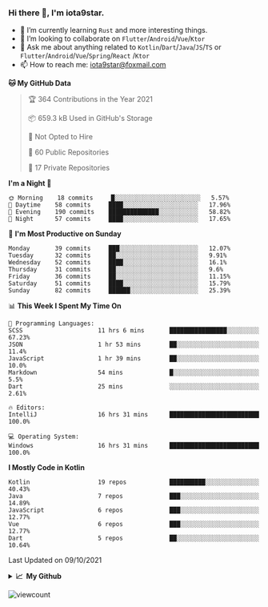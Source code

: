### Hi there 👋, I'm iota9star.

- 🌱 I’m currently learning `Rust` and more interesting things.
- 👯 I’m looking to collaborate on `Flutter`/`Android`/`Vue`/`Ktor`
- 💬 Ask me about anything related to `Kotlin`/`Dart`/`Java`/`JS`/`TS` or `Flutter`/`Android`/`Vue`/`Spring`/`React`
  /`Ktor`
- 📫 How to reach me: [iota9star@foxmail.com](iota9star@foxmail.com)



<!--START_SECTION:waka-->
**🐱 My GitHub Data** 

> 🏆 364 Contributions in the Year 2021
 > 
> 📦 659.3 kB Used in GitHub's Storage 
 > 
> 🚫 Not Opted to Hire
 > 
> 📜 60 Public Repositories 
 > 
> 🔑 17 Private Repositories  
 > 
**I'm a Night 🦉** 

```text
🌞 Morning    18 commits     █░░░░░░░░░░░░░░░░░░░░░░░░   5.57% 
🌆 Daytime    58 commits     ████░░░░░░░░░░░░░░░░░░░░░   17.96% 
🌃 Evening    190 commits    ██████████████░░░░░░░░░░░   58.82% 
🌙 Night      57 commits     ████░░░░░░░░░░░░░░░░░░░░░   17.65%

```
📅 **I'm Most Productive on Sunday** 

```text
Monday       39 commits     ███░░░░░░░░░░░░░░░░░░░░░░   12.07% 
Tuesday      32 commits     ██░░░░░░░░░░░░░░░░░░░░░░░   9.91% 
Wednesday    52 commits     ████░░░░░░░░░░░░░░░░░░░░░   16.1% 
Thursday     31 commits     ██░░░░░░░░░░░░░░░░░░░░░░░   9.6% 
Friday       36 commits     ██░░░░░░░░░░░░░░░░░░░░░░░   11.15% 
Saturday     51 commits     ████░░░░░░░░░░░░░░░░░░░░░   15.79% 
Sunday       82 commits     ██████░░░░░░░░░░░░░░░░░░░   25.39%

```


📊 **This Week I Spent My Time On** 

```text
💬 Programming Languages: 
SCSS                     11 hrs 6 mins       ████████████████░░░░░░░░░   67.23% 
JSON                     1 hr 53 mins        ██░░░░░░░░░░░░░░░░░░░░░░░   11.4% 
JavaScript               1 hr 39 mins        ██░░░░░░░░░░░░░░░░░░░░░░░   10.0% 
Markdown                 54 mins             █░░░░░░░░░░░░░░░░░░░░░░░░   5.5% 
Dart                     25 mins             ░░░░░░░░░░░░░░░░░░░░░░░░░   2.61%

🔥 Editors: 
IntelliJ                 16 hrs 31 mins      █████████████████████████   100.0%

💻 Operating System: 
Windows                  16 hrs 31 mins      █████████████████████████   100.0%

```

**I Mostly Code in Kotlin** 

```text
Kotlin                   19 repos            ██████████░░░░░░░░░░░░░░░   40.43% 
Java                     7 repos             ███░░░░░░░░░░░░░░░░░░░░░░   14.89% 
JavaScript               6 repos             ███░░░░░░░░░░░░░░░░░░░░░░   12.77% 
Vue                      6 repos             ███░░░░░░░░░░░░░░░░░░░░░░   12.77% 
Dart                     5 repos             ██░░░░░░░░░░░░░░░░░░░░░░░   10.64%

```



 Last Updated on 09/10/2021
<!--END_SECTION:waka-->

<details>
  <summary><b>📈&nbsp;&nbsp;My Github</b></summary>
  <br>
  <img src='https://github-profile-trophy.vercel.app/?username=iota9star'>
  <img src='https://bad-apple-github-readme.vercel.app/api?show_bg=1&username=iota9star&hide_title=true'>
  <img src='http://cr-skills-chart-widget.azurewebsites.net/api/api?username=iota9star'>
</details>


![viewcount](https://count.getloli.com/get/@iota9star?theme=rule34)
